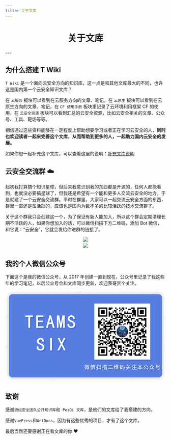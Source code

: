```yaml
---
title: 关于文库
---
```

<center><h1>关于文库</h1></center>
---

## 为什么搭建 T Wiki

`T Wiki` 是一个面向云安全方向的知识库，这一点是和其他文库最大的不同，也许这是国内第一个云安全知识文库？

在 `云服务` 板块可以看到在云服务方向的文章、笔记，在 `云原生` 板块可以看到在云原生方向的文章、笔记，在 `CF 使用手册` 板块里记录了云环境利用框架 CF 的使用，在 `云安全资源` 板块可以看到汇总的云安全资源，比如云安全相关的文章、公众号、工具、靶场等等。

相信通过这些资料能够在一定程度上帮助想要学习或者正在学习云安全的人，**同时也欢迎读者一起来完善这个文库，从而帮助到更多的人，一起助力国内云安全的发展。**

如果你想一起补充这个文库，可以查看这里的说明：[补充文库说明](/About/Contribute.html)


## 云安全交流群 :cloud:

起初我打算搞个知识星球，但后来我意识到我的东西都是开源的，任何人都能看到，也就没必要搞星球了，但我还是希望有一个能和更多人交流云安全的地方，于是就建了一个云安全交流群。平时在群里，大家可以一起交流云安全方面的东西，群里一直还是蛮活跃的，应该也是国内为数不多的比较活跃的技术交流群了。

关于这个群我只会创建这一个，为了保证有新人能加入，所以这个群会定期清理长期不活跃的人，如果你想加入的话，可以微信扫描下方二维码，添加 Bot 微信，和它说：“云安全”，它就会发给你进群的链接了。

   <div align=center><img width="300" src="/img/1688523813.jpeg"></div>
   <div align=center><img width="600" src="/img/1688524034.png"></div>

## 我的个人微信公众号

下面这个是我的微信公众号，从 2017 年创建一直到现在，公众号里记录了我这些年的学习笔记，以后公众号会和文库同步更新，欢迎表哥赏个关注。

   <div align=center><img width="600" src="/img/wechat.png"></div>

## 致谢

感谢`狼组安全团队公开知识库`和` PeiQi 文库`，是他们的文库给了我搭建的方向。

感谢`VuePress`和`AntDocs`，因为有这些优秀的项目，才有了这个文库。

最后当然还要感谢正在看文库的你 :heart:

<Vssue />

<script>
export default {
    mounted () {
      this.$page.lastUpdated = "2023 年 7 月 5 日"
    }
  }
</script>